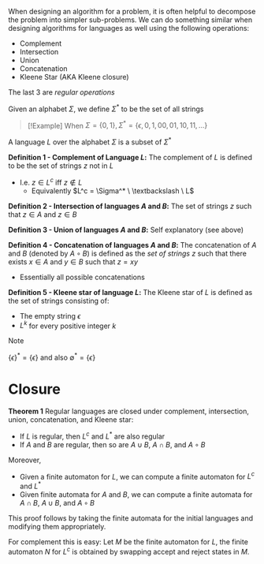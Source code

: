 
When designing an algorithm for a problem, it is often helpful to decompose the problem into simpler sub-problems. We can do something similar when designing algorithms for languages as well using the following operations:
- Complement
- Intersection
- Union
- Concatenation
- Kleene Star (AKA Kleene closure)

The last 3 are *regular operations*

Given an alphabet $\Sigma$, we define $\Sigma^*$ to be the set of all strings

>[!Example]
>When $\Sigma = \{0,1\}, \Sigma^* = \{\epsilon, 0, 1, 00, 01, 10, 11, ...\}$

A language $L$ over the alphabet $\Sigma$ is a subset of $\Sigma^*$

**Definition 1 - Complement of Language $L$:**
The complement of $L$ is defined to be the set of strings $z$ not in $L$
- I.e. $z \in L^c \text{ iff } z \not \in L$
	- Equivalently $L^c = \Sigma^* \ \textbackslash \ L$

**Definition 2 - Intersection of languages $A$ and $B$:**
The set of strings $z$ such that $z \in A \text{ and } z \in B$

**Definition 3 - Union of languages $A$ and $B$:**
Self explanatory (see above)

**Definition 4 - Concatenation of languages $A$ and $B$:**
The concatenation of $A$ and $B$ (denoted by $A \circ B$) is defined as the *set of strings* $z$ such that there exists $x \in A$ and $y \in B$ such that $z = xy$
- Essentially all possible concatenations

**Definition 5 - Kleene star of language $L$:**
The Kleene star of $L$ is defined as the set of strings consisting of:
- The empty string $\epsilon$
- $L^k$ for every positive integer $k$

>[!Note]
>$\{\epsilon\}^* = \{\epsilon\}$ and also $\emptyset^* = \{\epsilon\}$

# Closure

**Theorem 1**
Regular languages are closed under complement, intersection, union, concatenation, and Kleene star:
- If $L$ is regular, then $L^c$ and $L^*$ are also regular
- If $A$ and $B$ are regular, then so are $A \cup B$, $A \cap B$, and $A \circ B$

Moreover,
- Given a finite automaton for $L$, we can compute a finite automaton for $L^c$ and $L^*$
- Given finite automata for $A$ and $B$, we can compute a finite automata for $A \cap B$, $A \cup B$, and $A \circ B$

This proof follows by taking the finite automata for the initial languages and modifying them appropriately.

For complement this is easy: Let $M$ be the finite automaton for $L$, the finite automaton $N$ for $L^c$ is obtained by swapping accept and reject states in $M$.